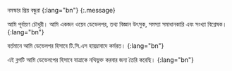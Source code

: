 নমস্কার প্রিয় বন্ধুরা
{:lang="bn"}
{:.message}

আমি পূর্বায়ণ চৌধুরী। আমি একজন ওয়েব ডেভেলপর, তথ্য বিজ্ঞান উৎসুক, সমস্যা সমাধানকারি এবং সংখ্যা বিশ্লেষক।
{:lang="bn"}

বর্তমানে আমি ডেভেলপর হিসাবে টি.সি.এস হায়দ্রাবাদে কর্মরত।
{:lang="bn"}

এই ব্লগটি আমি ডেভেলপের হিসাবে যাত্রাকে নথিভুক্ত করবার জন্য তৈরি করেছি।
{:lang="bn"}
